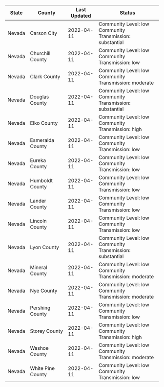 State | County | Last Updated | Status
--- | --- | --- | --- 
Nevada | Carson City | 2022-04-11 | Community Level: low<br/>Community Transmission: substantial
Nevada | Churchill County | 2022-04-11 | Community Level: low<br/>Community Transmission: low
Nevada | Clark County | 2022-04-11 | Community Level: low<br/>Community Transmission: moderate
Nevada | Douglas County | 2022-04-11 | Community Level: low<br/>Community Transmission: substantial
Nevada | Elko County | 2022-04-11 | Community Level: low<br/>Community Transmission: high
Nevada | Esmeralda County | 2022-04-11 | Community Level: low<br/>Community Transmission: low
Nevada | Eureka County | 2022-04-11 | Community Level: low<br/>Community Transmission: low
Nevada | Humboldt County | 2022-04-11 | Community Level: low<br/>Community Transmission: low
Nevada | Lander County | 2022-04-11 | Community Level: low<br/>Community Transmission: low
Nevada | Lincoln County | 2022-04-11 | Community Level: low<br/>Community Transmission: low
Nevada | Lyon County | 2022-04-11 | Community Level: low<br/>Community Transmission: substantial
Nevada | Mineral County | 2022-04-11 | Community Level: low<br/>Community Transmission: moderate
Nevada | Nye County | 2022-04-11 | Community Level: low<br/>Community Transmission: moderate
Nevada | Pershing County | 2022-04-11 | Community Level: low<br/>Community Transmission: low
Nevada | Storey County | 2022-04-11 | Community Level: low<br/>Community Transmission: high
Nevada | Washoe County | 2022-04-11 | Community Level: low<br/>Community Transmission: moderate
Nevada | White Pine County | 2022-04-11 | Community Level: low<br/>Community Transmission: low
